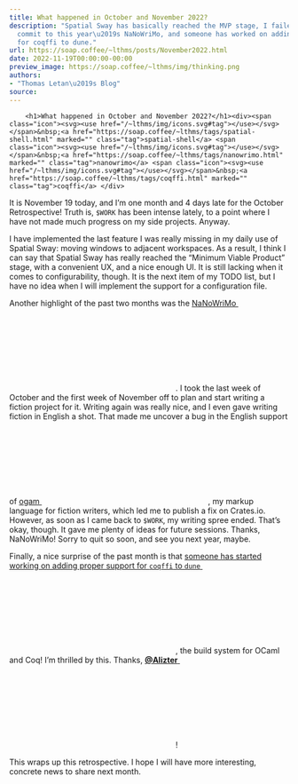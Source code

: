 ```yaml
---
title: What happened in October and November 2022?
description: "Spatial Sway has basically reached the MVP stage, I failed to fully
  commit to this year\u2019s NaNoWriMo, and someone has worked on adding some support
  for coqffi to dune."
url: https://soap.coffee/~lthms/posts/November2022.html
date: 2022-11-19T00:00:00-00:00
preview_image: https://soap.coffee/~lthms/img/thinking.png
authors:
- "Thomas Letan\u2019s Blog"
source:
---
```



        
        <h1>What happened in October and November 2022?</h1><div><span class="icon"><svg><use href="/~lthms/img/icons.svg#tag"></use></svg></span>&nbsp;<a href="https://soap.coffee/~lthms/tags/spatial-shell.html" marked="" class="tag">spatial-shell</a> <span class="icon"><svg><use href="/~lthms/img/icons.svg#tag"></use></svg></span>&nbsp;<a href="https://soap.coffee/~lthms/tags/nanowrimo.html" marked="" class="tag">nanowrimo</a> <span class="icon"><svg><use href="/~lthms/img/icons.svg#tag"></use></svg></span>&nbsp;<a href="https://soap.coffee/~lthms/tags/coqffi.html" marked="" class="tag">coqffi</a> </div>
<p>It is November 19 today, and I’m one month and 4 days late for the October
Retrospective! Truth is, <code class="hljs language-bash"><span class="hljs-variable">$WORK</span></code> has been intense lately, to a point
where I have not made much progress on my side projects. Anyway.</p>
<p>I have implemented the last feature I was really missing in my daily
use of Spatial Sway: moving windows to adjacent workspaces. As a
result, I think I can say that Spatial Sway has really reached the
“Minimum Viable Product” stage, with a convenient UX, and a nice
enough UI. It is still lacking when it comes to configurability,
though. It is the next item of my TODO list, but I have no idea when I
will implement the support for a configuration file.</p>
<p>Another highlight of the past two months was the
<a href="https://nanowrimo.org" marked="">NaNoWriMo&nbsp;<span class="icon"><svg><use href="/~lthms/img/icons.svg#external-link"></use></svg></span></a>. I took the last week of October and the
first week of November off to plan and start writing a fiction project for it.
Writing again was really nice, and I even gave writing fiction in English a
shot. That made me uncover a bug in the English support of
<a href="https://crates.io/crates/ogam" marked="">ogam&nbsp;<span class="icon"><svg><use href="/~lthms/img/icons.svg#external-link"></use></svg></span></a>, my markup language for fiction writers,
which led me to publish a fix on Crates.io. However, as soon as I came back to
<code class="hljs language-bash"><span class="hljs-variable">$WORK</span></code>, my writing spree ended. That’s okay, though. It gave me plenty
of ideas for future sessions. Thanks, NaNoWriMo! Sorry to quit so soon, and see
you next year, maybe.</p>
<p>Finally, a nice surprise of the past month is that <a href="https://github.com/ocaml/dune/pull/6489" marked="">someone has started working
on adding proper support for <code class="hljs">coqffi</code> to
<code class="hljs">dune</code>&nbsp;<span class="icon"><svg><use href="/~lthms/img/icons.svg#github"></use></svg></span></a>, the build system for OCaml
and Coq! I’m thrilled by this. Thanks,
<a href="https://github.com/Alizter" marked=""><strong>@Alizter</strong>&nbsp;<span class="icon"><svg><use href="/~lthms/img/icons.svg#github"></use></svg></span></a>!</p>
<p>This wraps up this retrospective. I hope I will have more interesting,
concrete news to share next month.</p>
        
      
